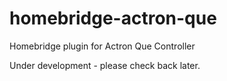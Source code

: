 # homebridge-actron-que
Homebridge plugin for Actron Que Controller


Under development - please check back later.
